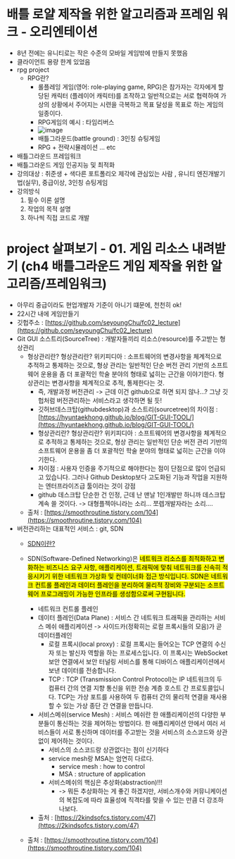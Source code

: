 #  배틀 로얄 제작을 위한 알고리즘과 프레임 워크 - 오리엔테이션
- 8년 전에는 유니티로는 작은 수준의 모바일 게임밖에 만들지 못했음
- 클라이언트 용량 한계 있었음 
- rpg project 
  - RPG란?
    - 롤플레잉 게임(영어: role-playing game, RPG)은 참가자는 각자에게 할당된 캐릭터 (플레이어 캐릭터)를 조작하고 일반적으로는 서로 협력하여 가상의 상황에서 주어지는 시련을 극복하고 목표 달성을 목표로 하는 게임의 일종이다.
    - RPG게임의 예시 : 타임리버스
    - ![image](https://user-images.githubusercontent.com/69496570/138952308-bb95ae4d-7073-4707-9db2-cd33919be86d.png)
    - 배틀그라운드(battle ground) : 3인칭 슈팅게임 
    - RPG + 전략시뮬레이션 ... etc
- 배틀그라운드 프레임워크
- 배틀그라운드 게임 인공지능 및 최적화
- 강의대상 : 취준생 + 색다른 포트폴리오 제각에 관심있는 사람 , 유니티 엔진개발기법(실무), 중급이상, 3인칭 슈팅게임
- 강의방식
  1. 필수 이론 설명
  2. 작업의 목적 설명
  3. 하나씩 직접 코드로 개발

# project 살펴보기 - 01. 게임 리소스 내려받기 (ch4 배틀그라운드 게임 제작을 위한 알고리즘/프레임워크)
- 아무리 중급이라도 현업개발자 기준이 아니기 떄문에, 천천히 ok!
- 22시간 내에 게임만들기
- 깃헙주소 : [https://github.com/seyoungChu/fc02_lecture](https://github.com/seyoungChu/fc02_lecture)
- Git GUI 소스트리(SourceTree) : 개발자들끼리 리소스(resource)를 주고받는 형상관리
  - 형상관리란? 형상관리란? 위키피디아 : 소프트웨어의 변경사항을 체계적으로 추적하고 통제하는 것으로, 형상 관리는 일반적인 단순 버전 관리 기반의 소프트웨어 운용을 좀 더 포괄적인 학술 분야의 형태로 넓히는 근간을 이야기한다. 형상관리는 변경사항을 체계적으로 추적, 통제한다는 것.
    - 즉, 개발과정 버전관리 -> 근데 이건 github으로 하면 되지 않나...? 그냥 깃헙처럼 버전관리하는 서비스라고 생각하면 될 듯!
    - 깃허브데스크탑(githubdesktop)과 소스트리(sourcetree)의 차이점 : [https://hyuntaekhong.github.io/blog/GIT-GUI-TOOL/](https://hyuntaekhong.github.io/blog/GIT-GUI-TOOL/)
     - 형상관리란? 형상관리란? 위키피디아 : 소프트웨어의 변경사항을 체계적으로 추적하고 통제하는 것으로, 형상 관리는 일반적인 단순 버전 관리 기반의 소프트웨어 운용을 좀 더 포괄적인 학술 분야의 형태로 넓히는 근간을 이야기한다. 
     - 차이점 : 사용자 인증을 주기적으로 해야한다는 점이 단점으로 많이 언급되고 있습니다. 그러나 Github Desktop보다 고도화된 기능과 작업을 지원하는 엔터프라이즈급 툴이라는 것이 강점
      - github 데스크탑 단순한 건 인정, 근데 난 맨날 1인개발만 하니까 데스크탑 계속 쓸 것이다. -> 대형플젝아니라는 소리... 쪼렙개발자라는 소리....
  - 출처 : [https://smoothroutine.tistory.com/104](https://smoothroutine.tistory.com/104)
- 버전관리하는 대표적인 서비스 : git, SDN
  - [SDN이란?](https://www.juniper.net/kr/ko/research-topics/what-is-sdn.html)
  - SDN(Software-Defined Networking)은 <mark>네트워크 리소스를 최적화하고 변화하는 비즈니스 요구 사항, 애플리케이션, 트래픽에 맞춰 네트워크를 신속히 적응시키기 위한 네트워크 가상화 및 컨테이너화 접근 방식<mark>입니다. SDN은 네트워크 컨트롤 플레인과 데이터 플레인을 분리하여 물리적 장비와 구분되는 소프트웨어 프로그래밍이 가능한 인프라를 생성함으로써 구현됩니다.
    - 네트워크 컨트롤 플레인
    - 데이터 플레인(Data Plane) : 서비스 간 네트워크 트래픽을 관리하는 서비스 메쉬 애플리케이션 -> 사이드카(정확히는 로컬 프록시들의 모음)가 곧 데이터플레인
      - 로컬 프록시(local proxy) : 로컬 프록시는 들어오는 TCP 연결의 수신자 또는 발신자 역할을 하는 프로세스입니다. 이 프록시는 WebSocket 보안 연결에서 보안 터널링 서비스를 통해 디바이스 애플리케이션에서 보낸 데이터를 전송합니다.
      - TCP : TCP (Transmission Control Protocol)는 IP 네트워크의 두 컴퓨터 간의 연결 지향 통신을 위한 전송 계층 호스트 간 프로토콜입니다. TCP는 가상 포트를 사용하여 두 컴퓨터 간의 물리적 연결을 재사용 할 수 있는 가상 종단 간 연결을 만듭니다.
    - 서비스메쉬(service Mesh) : 서비스 메쉬란 한 애플리케이션의 다양한 부분들이 통신하는 것을 제어하는 방법이다. 한 애플리케이션 안에서 여러 서비스들이 서로 통신하며 데이터를 주고받는 것을 서비스의 소스코드와 상관없이 제어하는 것이다. 
      - 서비스의 소스코드랑 상관없다는 점이 신기하다
      - service mesh랑 MSA는 엄연히 다르다. 
        - service mesh : how to control
        - MSA : structure of application
      - 서비스메쉬의 핵심은 추상화(abstraction)!!! 
        - -> 뭐든 추상화하는 게 좋긴 하겠지만, 서비스개수와 커뮤니케이션의 복잡도에 따라 효율성에 직격타를 맞을 수 있는 만큼 더 강조하나보다.
    - 출처 : [https://2kindsofcs.tistory.com/47](https://2kindsofcs.tistory.com/47)

  
  - 출처 : [https://smoothroutine.tistory.com/104](https://smoothroutine.tistory.com/104)
